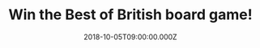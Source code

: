 ---
campaign-uuid: "c-374e76fc-2eec-46e9-b8fa-73cb84d18351"
type: "Preview"
category: "Gifts"
date: "2018-10-05T09:00:00.000Z"
end-date: "2018-11-05T23:59:00.000Z"
disable-form: false
is_promoted: false
has_entry_page: true
title: "Win the Best of British board game!"
competition-description: "<p>Can you answer the Best of British questions on real-life,\
  \ finger-on-the-pulse of 21st century British lifestyle situations? If you think\
  \ you can, we are sure you won’t want to miss this: we are giving away the Best\
  \ of British board game to one lucky member to win!</p>\r\n<p>Want to have your\
  \ weekend planned? Click below for a chance to win!</p>"
hero-header: "Win the Best of British board game!"
terms-confirmation: "N/A"
banner-img: "https://assets.expresslyapp.com/asset-2bedae7b-eaf8-4b4c-acdf-a2958f3069a1.jpg"
logo-left-href: "http://club.expressly.io"
logo-left-image: "https://assets.expresslyapp.com/asset-2459573b-b4f9-4715-b342-cb78ec75e392.jpg"
logo-left-title: "ClubExpressly"
bg-image-hero: "https://assets.expresslyapp.com/asset-99822aa0-8c21-407c-ac9f-5b213790030f.jpg"
bg-image-first: "https://assets.expresslyapp.com/asset-967687f7-4dd8-4fb3-8bd8-c9fe987251b2.jpg"
section1-content: "</p>A brilliant new game that light heartedly delves into our everyday\
  \ life, reminding us of the diverse, unique and hilarious everyday things, people\
  \ and places that make Britain such an outstanding place to live.There's so much\
  \ about this wonderful country of ours that we take for granted: Blackpool rock,\
  \ deep fried Mars Bars... Big Ben and Eros, Winston Churchill and Thunderbirds…\
  </p>\r\n<p>We are giving away the funniest game to enjoy with your loved ones: The\
  \ Best of British board game. If you are looking forward to have a great fun night,\
  \ enter the form below and it could be yours!</p>"
entry-title: "Win the Best of British board game!"
entry-content: "Enter the draw to win the Best of British board game by completing\
  \ the form below before 23:59 on 5th of November 2018."
has-winner: false
prize-description: "The Best of British board game."
special-conditions: "Multiple entries are allowed up to one every day.\r\nThis competition\
  \ is also available on: https://aaa.nme.com/competitions/the-best-of-british-board-game-giveaway"
---